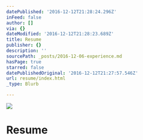 ```yaml
---
datePublished: '2016-12-12T21:28:24.296Z'
inFeed: false
author: []
via: {}
dateModified: '2016-12-12T21:28:23.689Z'
title: Resume
publisher: {}
description: ''
sourcePath: _posts/2016-12-06-experience.md
hasPage: true
starred: false
datePublishedOriginal: '2016-12-12T21:27:57.546Z'
url: resume/index.html
_type: Blurb

---
```

![](https://the-grid-user-content.s3-us-west-2.amazonaws.com/785ea8d7-7326-482e-90ca-a08b8ca7c41c.jpg)

# Resume